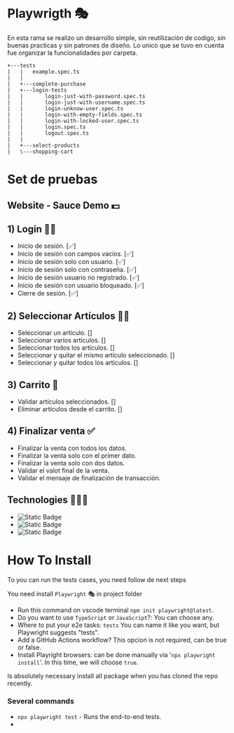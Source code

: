 # Playwrigth 🎭

En esta rama se realizo un desarrollo simple, sin reutilización de codigo, sin buenas practicas y sin patrones de diseño. Lo unico que se tuvo en cuenta fue organizar la funcionalidades por carpeta.

```
+---tests
|   |   example.spec.ts
|   |   
|   +---complete-purchase
|   +---login-tests
|   |       login-just-with-password.spec.ts
|   |       login-just-with-username.spec.ts
|   |       login-unknow-user.spec.ts
|   |       login-with-empty-fields.spec.ts
|   |       login-with-locked-user.spec.ts
|   |       login.spec.ts
|   |       logout.spec.ts
|   |       
|   +---select-products
|   \---shopping-cart
```

# Set de pruebas
## Website - Sauce Demo 💵

## 1) Login 👨🏻

- Inicio de sesión. [✅]
- Inicio de sesión con campos vacíos. [✅]
- Inicio de sesión solo con usuario. [✅]
- Inicio de sesión solo con contraseña. [✅]
- Inicio de sesión usuario no registrado. [✅]
- Inicio de sesión con usuario bloqueado. [✅]
- Cierre de sesión. [✅]

## 2) Seleccionar Artículos 👔👖

- Seleccionar un artículo. []
- Seleccionar varíos artículos. []
- Seleccionar todos los artículos. []
- Seleccionar y quitar el mismo artículo seleccionado. []
- Seleccionar y quitar todos los artículos. []

## 3) Carrito 🛒

- Validar artículos seleccionados. []
- Eliminar artículos desde el carrito. []

## 4) Finalizar venta ✅

- Finalizar la venta con todos los datos.
- Finalizar la venta solo con el primer dato.
- Finalizar la venta solo con dos datos.
- Validar el valot final de la venta.
- Validar el mensaje de finalización de transacción.

## Technologies 👨🏻‍💻

- ![Static Badge](https://img.shields.io/badge/NodeJS-20.17.0-brightgreen)
- ![Static Badge](https://img.shields.io/badge/Playwright-1.54.1-orange)
- ![Static Badge](https://img.shields.io/badge/TypeScript-blue)

# How To Install

To you can run the tests cases, you need follow de next steps

You need install `Playwright` 🎭 in project folder
- Run this command on vscode terminal `npm init playwright@latest`.
- Do you want to use `TypeScript` or `JavaScript`?: You can choose any.
- Where to put your e2e tasks: `tests` You can name it like you want, but Playwright suggests "tests".
- Add a GitHub Actions workflow? This opcion is not required, can be true or false.
- Install Playright browsers: can be done manually via '`npx playwright install`'. In this time, we will choose `true`.

Is absolutely necessary install all package when you has cloned the repo recently.

### Several commands

- `npx playwright test` - Runs the end-to-end tests.
- 
